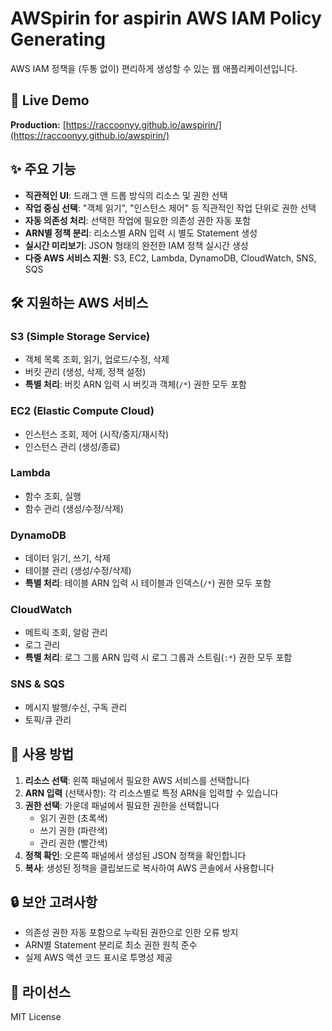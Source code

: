 # AWSpirin for aspirin AWS IAM Policy Generating

AWS IAM 정책을 (두통 없이) 편리하게 생성할 수 있는 웹 애플리케이션입니다.

## 🚀 Live Demo

**Production:** [https://raccoonyy.github.io/awspirin/](https://raccoonyy.github.io/awspirin/)

## ✨ 주요 기능

- **직관적인 UI**: 드래그 앤 드롭 방식의 리소스 및 권한 선택
- **작업 중심 선택**: "객체 읽기", "인스턴스 제어" 등 직관적인 작업 단위로 권한 선택
- **자동 의존성 처리**: 선택한 작업에 필요한 의존성 권한 자동 포함
- **ARN별 정책 분리**: 리소스별 ARN 입력 시 별도 Statement 생성
- **실시간 미리보기**: JSON 형태의 완전한 IAM 정책 실시간 생성
- **다중 AWS 서비스 지원**: S3, EC2, Lambda, DynamoDB, CloudWatch, SNS, SQS

## 🛠️ 지원하는 AWS 서비스

### S3 (Simple Storage Service)
- 객체 목록 조회, 읽기, 업로드/수정, 삭제
- 버킷 관리 (생성, 삭제, 정책 설정)
- **특별 처리**: 버킷 ARN 입력 시 버킷과 객체(`/*`) 권한 모두 포함

### EC2 (Elastic Compute Cloud)
- 인스턴스 조회, 제어 (시작/중지/재시작)
- 인스턴스 관리 (생성/종료)

### Lambda
- 함수 조회, 실행
- 함수 관리 (생성/수정/삭제)

### DynamoDB
- 데이터 읽기, 쓰기, 삭제
- 테이블 관리 (생성/수정/삭제)
- **특별 처리**: 테이블 ARN 입력 시 테이블과 인덱스(`/*`) 권한 모두 포함

### CloudWatch
- 메트릭 조회, 알람 관리
- 로그 관리
- **특별 처리**: 로그 그룹 ARN 입력 시 로그 그룹과 스트림(`:*`) 권한 모두 포함

### SNS & SQS
- 메시지 발행/수신, 구독 관리
- 토픽/큐 관리

## 📝 사용 방법

1. **리소스 선택**: 왼쪽 패널에서 필요한 AWS 서비스를 선택합니다
2. **ARN 입력** (선택사항): 각 리소스별로 특정 ARN을 입력할 수 있습니다
3. **권한 선택**: 가운데 패널에서 필요한 권한을 선택합니다
   - 읽기 권한 (초록색)
   - 쓰기 권한 (파란색)  
   - 관리 권한 (빨간색)
4. **정책 확인**: 오른쪽 패널에서 생성된 JSON 정책을 확인합니다
5. **복사**: 생성된 정책을 클립보드로 복사하여 AWS 콘솔에서 사용합니다

## 🔒 보안 고려사항

- 의존성 권한 자동 포함으로 누락된 권한으로 인한 오류 방지
- ARN별 Statement 분리로 최소 권한 원칙 준수
- 실제 AWS 액션 코드 표시로 투명성 제공

## 📄 라이선스

MIT License
